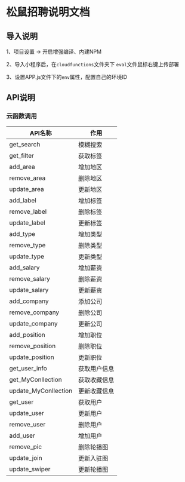 # 松鼠招聘说明文档

## 导入说明

1、项目设置 -> 开启增强编译、内建NPM

2、导入小程序后，在`cloudfunctions`文件夹下 `eval`文件鼠标右键上传部署

3、设置APP.js文件下的`env`属性，配置自己的环境ID

## API说明

### 云函数调用

| API名称    | 作用     |
| ---------- | -------- |
| get_search | 模糊搜索 |
| get_filter | 获取标签 |
| add_area   | 增加地区 |
|remove_area | 删除地区 |
|update_area | 更新地区 |
|add_label   | 增加标签 |
|remove_label| 删除标签 |
|update_label| 更新标签 |
|add_type    | 增加类型 |
|remove_type| 删除类型 |
|update_type| 更新类型 |
|add_salary| 增加薪资 |
|remove_salary| 删除薪资 |
|update_salary| 更新薪资 |
|add_company| 添加公司 |
|remove_company| 删除公司 |
|update_company| 更新公司 |
|add_position| 增加职位 |
|remove_position| 删除职位 |
|update_position| 更新职位 |
|get_user_info| 获取用户信息 |
|get_MyConllection| 获取收藏信息 |
|update_MyConllection| 更新收藏信息 |
|get_user| 获取用户 |
|update_user| 更新用户 |
|remove_user| 删除用户 |
|add_user| 增加用户 |
|remove_pic| 删除轮播图 |
|update_join| 更新入驻图 |
|update_swiper| 更新轮播图 |
